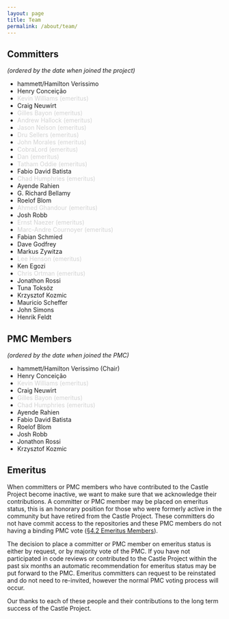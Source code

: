 ```yaml
---
layout: page
title: Team
permalink: /about/team/
---
```


## Committers
*(ordered by the date when joined the project)*

* hammett/Hamilton Verissimo
* Henry Conceição
* <span style="color: lightgray">Kevin Williams (emeritus)</span>
* Craig Neuwirt
* <span style="color: lightgray">Gilles Bayon (emeritus)</span>
* <span style="color: lightgray">Andrew Hallock (emeritus)</span>
* <span style="color: lightgray">Jason Nelson (emeritus)</span>
* <span style="color: lightgray">Dru Sellers (emeritus)</span>
* <span style="color: lightgray">John Morales (emeritus)</span>
* <span style="color: lightgray">CobraLord (emeritus)</span>
* <span style="color: lightgray">Dan (emeritus)</span>
* <span style="color: lightgray">Tatham Oddie (emeritus)</span>
* Fabio David Batista
* <span style="color: lightgray">Chad Humphries (emeritus)</span>
* Ayende Rahien
* G. Richard Bellamy
* Roelof Blom
* <span style="color: lightgray">Ahmed Ghandour (emeritus)</span>
* Josh Robb
* <span style="color: lightgray">Ernst Naezer (emeritus)</span>
* <span style="color: lightgray">Marc-Andre Cournoyer (emeritus)</span>
* Fabian Schmied
* Dave Godfrey
* Markus Zywitza
* <span style="color: lightgray">Lee Henson (emeritus)</span>
* Ken Egozi
* <span style="color: lightgray">Chris Ortman (emeritus)</span>
* Jonathon Rossi
* Tuna Toksöz
* Krzysztof Kozmic
* Mauricio Scheffer
* John Simons
* Henrik Feldt

## PMC Members
*(ordered by the date when joined the PMC)*

* hammett/Hamilton Verissimo (Chair)
* Henry Conceição
* <span style="color: lightgray">Kevin Williams (emeritus)</span>
* Craig Neuwirt
* <span style="color: lightgray">Gilles Bayon (emeritus)</span>
* <span style="color: lightgray">Chad Humphries (emeritus)</span>
* Ayende Rahien
* Fabio David Batista
* Roelof Blom
* Josh Robb
* Jonathon Rossi
* Krzysztof Kozmic

## Emeritus
When committers or PMC members who have contributed to the Castle Project become inactive, we want to make sure that we acknowledge their contributions. A committer or PMC member may be placed on emeritus status, this is an honorary position for those who were formerly active in the community but have retired from the Castle Project. These committers do not have commit access to the repositories and these PMC members do not having a binding PMC vote ([&sect;4.2 Emeritus Members](https://www.apache.org/foundation/bylaws.html)).

The decision to place a committer or PMC member on emeritus status is either by request, or by majority vote of the PMC. If you have not participated in code reviews or contributed to the Castle Project within the past six months an automatic recommendation for emeritus status may be put forward to the PMC. Emeritus committers can request to be reinstated and do not need to re-invited, however the normal PMC voting process will occur.

Our thanks to each of these people and their contributions to the long term success of the Castle Project.
